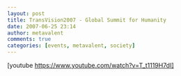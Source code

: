 ```yaml
---
layout: post
title: TransVision2007 - Global Summit for Humanity
date: 2007-06-25 23:14
author: metavalent
comments: true
categories: [events, metavalent, society]
---
```

[youtube https://www.youtube.com/watch?v=T_t1119H7dI]

